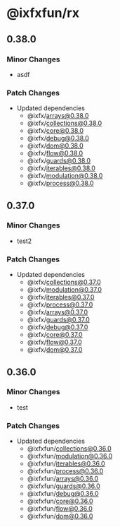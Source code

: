# @ixfxfun/rx

## 0.38.0

### Minor Changes

- asdf

### Patch Changes

- Updated dependencies
  - @ixfx/arrays@0.38.0
  - @ixfx/collections@0.38.0
  - @ixfx/core@0.38.0
  - @ixfx/debug@0.38.0
  - @ixfx/dom@0.38.0
  - @ixfx/flow@0.38.0
  - @ixfx/guards@0.38.0
  - @ixfx/iterables@0.38.0
  - @ixfx/modulation@0.38.0
  - @ixfx/process@0.38.0

## 0.37.0

### Minor Changes

- test2

### Patch Changes

- Updated dependencies
  - @ixfx/collections@0.37.0
  - @ixfx/modulation@0.37.0
  - @ixfx/iterables@0.37.0
  - @ixfx/process@0.37.0
  - @ixfx/arrays@0.37.0
  - @ixfx/guards@0.37.0
  - @ixfx/debug@0.37.0
  - @ixfx/core@0.37.0
  - @ixfx/flow@0.37.0
  - @ixfx/dom@0.37.0

## 0.36.0

### Minor Changes

- test

### Patch Changes

- Updated dependencies
  - @ixfxfun/collections@0.36.0
  - @ixfxfun/modulation@0.36.0
  - @ixfxfun/iterables@0.36.0
  - @ixfxfun/process@0.36.0
  - @ixfxfun/arrays@0.36.0
  - @ixfxfun/guards@0.36.0
  - @ixfxfun/debug@0.36.0
  - @ixfxfun/core@0.36.0
  - @ixfxfun/flow@0.36.0
  - @ixfxfun/dom@0.36.0
